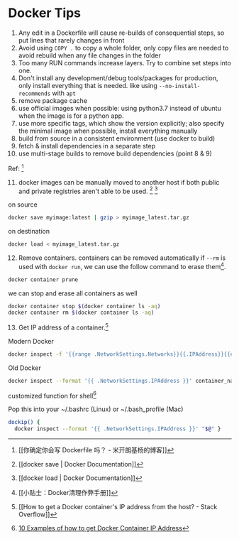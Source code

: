 # Docker Tips

1. Any edit in a Dockerfile will cause re-builds of consequential steps, so put lines that rarely changes in front
2. Avoid using `COPY .` to copy a whole folder, only copy files are needed to avoid rebuild when any file changes in the folder
3. Too many RUN commands increase layers. Try to combine set steps into one.
4. Don't install any development/debug tools/packages for production, only install everything that is needed. like using `--no-install-recommends` with `apt`
5. remove package cache
6. use official images when possible: using python3.7 instead of ubuntu when the image is for a python app.
7. use more specific tags, which show the version explicitly; also specify the minimal image when possible, install everything manually
8. build from source in a consistent environment (use docker to build)
9. fetch & install dependencies in a separate step
10. use multi-stage builds to remove build dependencies (point 8 & 9)


Ref: [^E907E61F56B1]

11. docker images can be manually moved to another host if both public and private registries aren't able to be used. [^A8B1096CDFBC] [^CBB6CAE1E29E]

on source

```bash
docker save myimage:latest | gzip > myimage_latest.tar.gz
```

on destination

```bash
docker load < myimage_latest.tar.gz
```


12. Remove containers. containers can be removed automatically if `--rm` is used with `docker run`, we can use the follow command to erase them[^A6E28E850280].

```bash
docker container prune
```

we can stop and erase all containers as well

```bash
docker container stop $(docker container ls -aq)
docker container rm $(docker container ls -aq)
```

13. Get IP address of a container.[^276995009D05]

Modern Docker

```bash
docker inspect -f '{{range .NetworkSettings.Networks}}{{.IPAddress}}{{end}}' container_name_or_id
```

Old Docker

```bash
docker inspect --format '{{ .NetworkSettings.IPAddress }}' container_name_or_id
```

customized function for shell[^1]

Pop this into your ~/.bashrc (Linux) or ~/.bash_profile (Mac) 

```bash
dockip() { 
  docker inspect --format '{{ .NetworkSettings.IPAddress }}' "$@" } 
```


[^276995009D05]: [[How to get a Docker container's IP address from the host? - Stack Overflow]]

[^A6E28E850280]: [[小贴士：Docker清理作弊手册]]

[^A8B1096CDFBC]: [[docker save | Docker Documentation]]

[^CBB6CAE1E29E]: [[docker load | Docker Documentation]]

[^E907E61F56B1]: [[你确定你会写 Dockerfile 吗？ - 米开朗基杨的博客]]

[^1]: [10 Examples of how to get Docker Container IP Address](x-devonthink-item://ED4787F7-CB1C-4BE5-946E-24C928CA554E?page=1)

